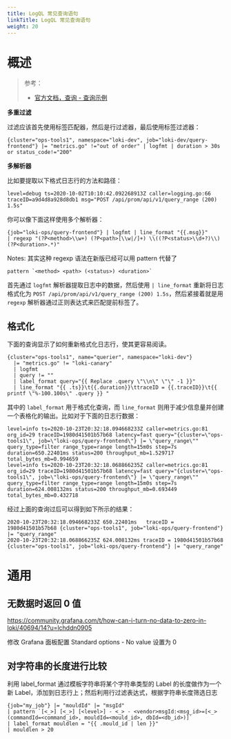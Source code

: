 ```yaml
---
title: LogQL 常见查询语句
linkTitle: LogQL 常见查询语句
weight: 20
---
```


# 概述

> 参考：
>
> - [官方文档，查询 - 查询示例](https://grafana.com/docs/loki/latest/query/query_examples/)

**多重过滤**

过滤应该首先使用标签匹配器，然后是行过滤器，最后使用标签过滤器：

```logql
{cluster="ops-tools1", namespace="loki-dev", job="loki-dev/query-frontend"} |= "metrics.go" !="out of order" | logfmt | duration > 30s or status_code!="200"
```

**多解析器**

比如要提取以下格式日志行的方法和路径：

```log
level=debug ts=2020-10-02T10:10:42.092268913Z caller=logging.go:66 traceID=a9d4d8a928d8db1 msg="POST /api/prom/api/v1/query_range (200) 1.5s"
```

你可以像下面这样使用多个解析器：

```logql
{job="loki-ops/query-frontend"} | logfmt | line_format "{{.msg}}"
| regexp "(?P<method>\\w+) (?P<path>[\\w|/]+) \\((?P<status>\\d+?)\\) (?P<duration>.*)"
```

Notes: 其实这种 regexp 语法在新版已经可以用 pattern 代替了

```
pattern `<method> <path> (<status>) <duration>`
```

首先通过 `logfmt` 解析器提取日志中的数据，然后使用 `| line_format` 重新将日志格式化为 `POST /api/prom/api/v1/query_range (200) 1.5s`，然后紧接着就是用 `regexp` 解析器通过正则表达式来匹配提前标签了。

## 格式化

下面的查询显示了如何重新格式化日志行，使其更容易阅读。

```logql
{cluster="ops-tools1", name="querier", namespace="loki-dev"}
  |= "metrics.go" != "loki-canary"
  | logfmt
  | query != ""
  | label_format query="{{ Replace .query \"\\n\" \"\" -1 }}"
  | line_format "{{ .ts}}\t{{.duration}}\ttraceID = {{.traceID}}\t{{ printf \"%-100.100s\" .query }} "
```

其中的 `label_format` 用于格式化查询，而 `line_format` 则用于减少信息量并创建一个表格化的输出。比如对于下面的日志行数据：

```log
level=info ts=2020-10-23T20:32:18.094668233Z caller=metrics.go:81 org_id=29 traceID=1980d41501b57b68 latency=fast query="{cluster=\"ops-tools1\", job=\"loki-ops/query-frontend\"} |= \"query_range\"" query_type=filter range_type=range length=15m0s step=7s duration=650.22401ms status=200 throughput_mb=1.529717 total_bytes_mb=0.994659
level=info ts=2020-10-23T20:32:18.068866235Z caller=metrics.go:81 org_id=29 traceID=1980d41501b57b68 latency=fast query="{cluster=\"ops-tools1\", job=\"loki-ops/query-frontend\"} |= \"query_range\"" query_type=filter range_type=range length=15m0s step=7s duration=624.008132ms status=200 throughput_mb=0.693449 total_bytes_mb=0.432718
```

经过上面的查询过后可以得到如下所示的结果：

```log
2020-10-23T20:32:18.094668233Z 650.22401ms   traceID = 1980d41501b57b68 {cluster="ops-tools1", job="loki-ops/query-frontend"} |= "query_range"
2020-10-23T20:32:18.068866235Z 624.008132ms traceID = 1980d41501b57b68 {cluster="ops-tools1", job="loki-ops/query-frontend"} |= "query_range"
```

# 通用

## 无数据时返回 0 值

https://community.grafana.com/t/how-can-i-turn-no-data-to-zero-in-loki/40694/14?u=lchddn0905

修改 Grafana 面板配置 Standard options - No value 设置为 0

## 对字符串的长度进行比较

利用 label_format 通过模板字符串将某个字符串类型的 Label 的长度做作为一个新 Label，添加到日志行上；然后利用行过滤表达式，根据字符串长度筛选日志

```logql
{job="my_job"} |= "mouldId" |= "msgId"
| pattern `[<_>] [<_>] [<level>] - <_> - <vendor>msgId:<msg_id>=[<_>(commandId=<command_id>, mouldId=<mould_id>, dbId=<db_id>)]`
| label_format mouldlen = "{{ .mould_id | len }}"
| mouldlen > 20
```
